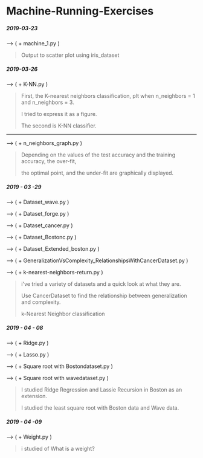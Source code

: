 # Machine-Running-Exercises

<h5>2019-03-23</h5>

--> ( + machine_1.py ) 
<blockquote>
Output to scatter plot using iris_dataset
</blockquote>
<h5>2019-03-26</h5>

--> ( + K-NN.py ) 
<blockquote>
First, the K-nearest neighbors classification, plt when n_neighbors = 1 and n_neighbors = 3.

I tried to express it as a figure.

The second is K-NN classifier.
</blockquote>
<hr>
--> ( + n_neighbors_graph.py ) 
<blockquote>
Depending on the values of the test accuracy and the training accuracy, the over-fit, 

the optimal point, and the under-fit are graphically displayed.
</blockquote>

<h5>2019 - 03 -29</h5>

--> ( + Dataset_wave.py )

--> ( + Dataset_forge.py ) 

--> ( + Dataset_cancer.py ) 

--> ( + Dataset_Bostonc.py ) 

--> ( + Dataset_Extended_boston.py ) 

--> ( + GeneralizationVsComplexity_RelationshipsWithCancerDataset.py ) 

--> ( + k-nearest-neighbors-return.py ) 


<blockquote>
i've tried a variety of datasets and a quick look at what they are.

Use CancerDataset to find the relationship between generalization and complexity.

k-Nearest Neighbor classification
</blockquote>
<h5>2019 - 04 - 08</h5>

--> ( + Ridge.py ) 

--> ( + Lasso.py ) 

--> ( + Square root with Bostondataset.py )

--> ( + Square root with wavedataset.py )

<blockquote>
I studied Ridge Regression and Lassie Recursion in Boston as an extension.

I studied the least square root with Boston data and Wave data.
</blockquote>
<h5>2019 - 04 -09</h5>

--> ( + Weight.py ) 
<blockquote>
i studied of What is a weight?
</blockquote>
